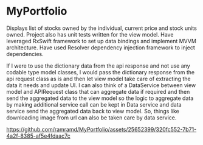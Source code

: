 # MyPortfolio
Displays list of stocks owned by the individual, current price and stock units owned.
Project also has unit tests written for the view model.
Have leveraged RxSwift framework to set up data bindings and implement MVVM architecture.
Have used Resolver dependency injection framework to inject dependencies.


If I were to use the dictionary data from the api response and not use any codable type model classes, I would pass the dictionary response from the api request class as is and then let view model take care of extracting the data it needs and update UI. I can also think of a DataService between view model and APIRequest class that can aggregate data if required and then send the aggregated data to the view model so the logic to aggregate data by making additional service call can be kept in Data service and data service send the aggregated data back to view model. So, things like downloading image from url can also be taken care by data service.


https://github.com/ramramd/MyPortfolio/assets/25652399/320fc552-7b71-4a2f-8385-af5e4fdaac7c

